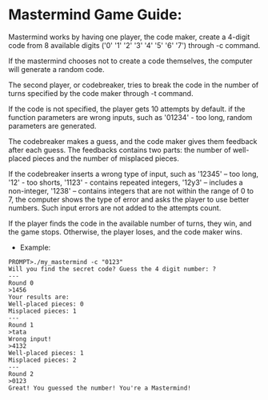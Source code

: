 # Mastermind Game Guide:

Mastermind works by having one player, the code maker, create a 4-digit code from 8 available digits ('0' '1' '2' '3' '4' '5' '6' '7') through -c command. 

If the mastermind chooses not to create a code themselves, the computer will generate a random code. 

The second player, or codebreaker, tries to break the code in the number of turns specified by the code maker through -t command. 

If the code is not specified, the player gets 10 attempts by default. 
if the function parameters are wrong inputs, such as '01234' - too long, random parameters are generated.

The codebreaker makes a guess, and the code maker gives them feedback after each guess. 
The feedbacks contains two parts: the number of well-placed pieces and the number of misplaced pieces.

If the codebreaker inserts a wrong type of input, such as '12345' – too long, '12' - too shorts, '1123' - contains repeated integers, '12y3' – includes a non-integer, '1238' – contains integers that are not within the range of 0 to 7, the computer shows the type of error and asks the player to use better numbers. 
Such input errors are not added to the attempts count. 

If the player finds the code in the available number of turns, they win, and the game stops. 
Otherwise, the player loses, and the code maker wins.

* Example:

```
PROMPT>./my_mastermind -c "0123"
Will you find the secret code? Guess the 4 digit number: ?
---
Round 0
>1456
Your results are:
Well-placed pieces: 0
Misplaced pieces: 1
---
Round 1
>tata
Wrong input!
>4132
Well-placed pieces: 1
Misplaced pieces: 2
---
Round 2
>0123
Great! You guessed the number! You're a Mastermind!
```